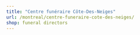 ```yaml
---
title: "Centre funéraire Côte-Des-Neiges"
url: /montreal/centre-funeraire-cote-des-neiges/
shop: funeral directors
---
```

